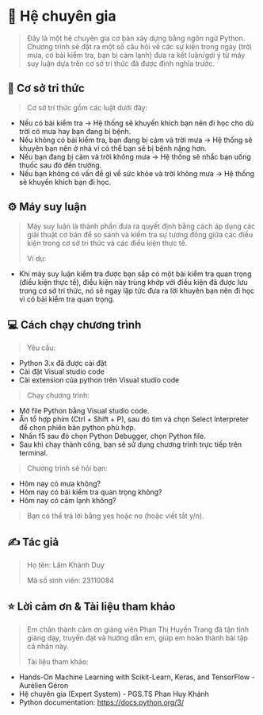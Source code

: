 # 📖 Hệ chuyên gia

>Đây là một hệ chuyên gia cơ bản xây dựng bằng ngôn ngữ Python.
Chương trình sẽ đặt ra một số câu hỏi về các sự kiện trong ngày (trời mưa, có bài kiểm tra, bạn bị cảm lạnh) đưa ra kết luận/gợi ý từ máy suy luận dựa trên cơ sở tri thức đã được định nghĩa trước.

## 🧠 Cơ sở tri thức
>Cơ sở trí thức gồm các luật dưới đây:
* Nếu có bài kiểm tra -> Hệ thống sẽ khuyến khích bạn nên đi học cho dù trời có mưa hay bạn đang bị bệnh.
* Nếu không có bài kiểm tra, bạn đang bị cảm và trời mưa -> Hệ thống sẽ khuyên bạn nên ở nhà vì có thể bạn sẽ bị bệnh nặng hơn.
* Nếu bạn đang bị cảm và trời không mưa -> Hệ thống sẽ nhắc bạn uống thuốc sau đó đến trường.
* Nếu bạn không có vấn đề gì về sức khỏe và trời không mưa -> Hệ thống sẽ khuyến khích bạn đi học.

## ⚙️ Máy suy luận
>Máy suy luận là thành phần đưa ra quyết định bằng cách áp dụng các giải thuật cơ bản để so sánh và kiểm tra sự tương đồng giữa các điều kiện trong cơ sở tri thức và các điều kiện thực tế.
>
>Ví dụ:
* Khi máy suy luận kiểm tra được bạn sắp có một bài kiểm tra quan trọng (điều kiện thực tế), điều kiện này trùng khớp với điều kiện đã được lưu trong cơ sở trí thức, nó sẽ ngay lập tức đưa ra lời khuyên bạn nên đi học vì có bài kiểm tra quan trọng.

## 💻 Cách chạy chương trình
>Yêu cầu:
* Python 3.x đã được cài đặt
* Cài đặt Visual studio code
* Cài extension của python trên Visual studio code
>Chạy chương trình:
* Mở file Python bằng Visual studio code.
* Ấn tổ hợp phím (Ctrl + Shift + P), sau đó tìm và chọn Select Interpreter để chọn phiên bản python phù hợp.
* Nhấn f5 sau đó chọn Python Debugger, chọn Python file.
* Sau khi chạy thành công, bạn sẽ sử dụng chương trình trực tiếp trên terminal.
>Chương trình sẽ hỏi bạn:
* Hôm nay có mưa không?
* Hôm nay có bài kiểm tra quan trọng không?
* Hôm nay có cảm lạnh không?
>Bạn có thể trả lời bằng yes hoặc no (hoặc viết tắt y/n).

## ✍️ Tác giả
>Họ tên: Lâm Khánh Duy
>
>Mã số sinh viên: 23110084

## ⭐ Lời cảm ơn & Tài liệu tham khảo
>Em chân thành cảm ơn giảng viên Phan Thị Huyền Trang đã tận tình giảng dạy, truyền đạt và hướng dẫn em, giúp em hoàn thành bài tập cá nhân này.
>
>Tài liệu tham khảo:
* Hands-On Machine Learning with Scikit-Learn, Keras, and TensorFlow - Aurélien Géron
* Hệ chuyên gia (Expert System) - PGS.TS Phan Huy Khánh
* Python documentation: https://docs.python.org/3/
